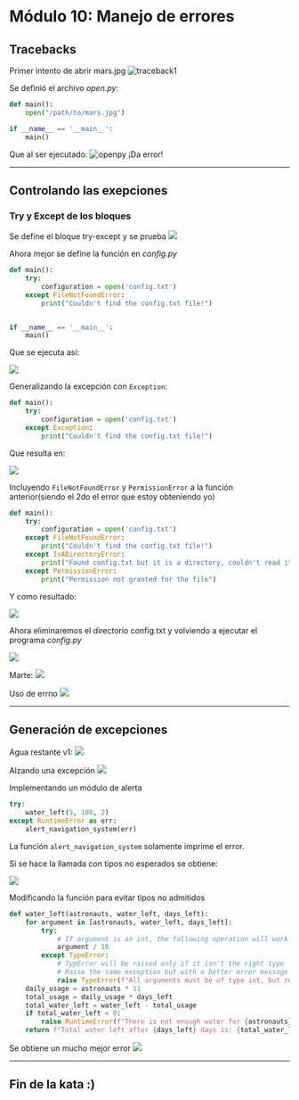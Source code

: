 # Módulo 10: Manejo de errores
## Tracebacks

Primer intento de abrir mars.jpg
![traceback1](img/traceback1.png)

Se definió el archivo _open.py_:
```python
def main():
    open("/path/to/mars.jpg")

if __name__ == '__main__':
    main()
```
Que al ser ejecutado:
![openpy](img/open.py%201.png)
¡Da error!

---
## Controlando las exepciones 
### Try y Except de los bloques
Se define el bloque try-except y se prueba
![](img/trycatch1.png)

Ahora mejor se define la función en _config.py_
```python
def main():
    try:
        configuration = open('config.txt')
    except FileNotFoundError:
        print("Couldn't find the config.txt file!")


if __name__ == '__main__':
    main()
```
Que se ejecuta así:

![](img/directorioconfig.png)

Generalizando la excepción con `Exception`:
```python
def main():
    try:
        configuration = open('config.txt')
    except Exception:
        print("Couldn't find the config.txt file!")
```
Que resulta en:

![](img/configCorrecion1.png)

Incluyendo `FileNotFoundError` y `PermissionError` a la función anterior(siendo el 2do el error que estoy obteniendo yo)
```python
def main():
    try:
        configuration = open('config.txt')
    except FileNotFoundError:
        print("Couldn't find the config.txt file!")
    except IsADirectoryError:
        print("Found config.txt but it is a directory, couldn't read it")
    except PermissionError:
        print("Permission not granted for the file")
```

Y como resultado:

![](img/permisionError2.png)

Ahora eliminaremos el directorio config.txt y volviendo a ejecutar el programa _config.py_

![](img/remDir.png)

Marte:
![](img/mars.jpg.png)

Uso de errno
![](img/errno.png)

---
## Generación de excepciones
Agua restante v1:
![](img/water1.png)

Alzando una excepción
![](img/errorAwa.png)

Implementando un módulo de alerta
```python
try:
    water_left(5, 100, 2)
except RuntimeError as err:
    alert_navigation_system(err)
```
La función `alert_navigation_system` solamente imprime el error.

Si se hace la llamada con tipos no esperados se obtiene:

![](img/nonetype.png)

Modificando la función para evitar tipos no admitidos
```python
def water_left(astronauts, water_left, days_left):
    for argument in [astronauts, water_left, days_left]:
        try:
            # If argument is an int, the following operation will work
            argument / 10
        except TypeError:
            # TypError will be raised only if it isn't the right type 
            # Raise the same exception but with a better error message
            raise TypeError(f"All arguments must be of type int, but received: '{argument}'")
    daily_usage = astronauts * 11
    total_usage = daily_usage * days_left
    total_water_left = water_left - total_usage
    if total_water_left < 0:
        raise RuntimeError(f"There is not enough water for {astronauts} astronauts after {days_left} days!")
    return f"Total water left after {days_left} days is: {total_water_left} liters"
```
Se obtiene un mucho mejor error
![](img/unMejorError.png)

---
## Fin de la kata :)

